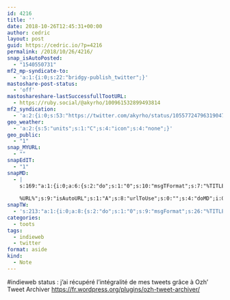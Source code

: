```yaml
---
id: 4216
title: ''
date: 2018-10-26T12:45:31+00:00
author: cedric
layout: post
guid: https://cedric.io/?p=4216
permalink: /2018/10/26/4216/
snap_isAutoPosted:
  - "1540550731"
mf2_mp-syndicate-to:
  - 'a:1:{i:0;s:22:"bridgy-publish_twitter";}'
mastoshare-post-status:
  - 'off'
mastoshareshare-lastSuccessfullTootURL:
  - https://ruby.social/@akyrho/100961532899493814
mf2_syndication:
  - 'a:2:{i:0;s:53:"https://twitter.com/akyrho/status/1055772479631904768";i:1;s:46:"https://ruby.social/@akyrho/100961532899493814";}'
geo_weather:
  - 'a:2:{s:5:"units";s:1:"C";s:4:"icon";s:4:"none";}'
geo_public:
  - "1"
snap_MYURL:
  - ""
snapEdIT:
  - "1"
snapMD:
  - |
    s:169:"a:1:{i:0;a:6:{s:2:"do";s:1:"0";s:10:"msgTFormat";s:7:"%TITLE%";s:9:"msgFormat";s:19:"%FULLTEXT%
    
    %URL%";s:9:"isAutoURL";s:1:"A";s:8:"urlToUse";s:0:"";s:4:"doMD";i:0;}}";
snapTW:
  - 's:213:"a:1:{i:0;a:8:{s:2:"do";s:1:"0";s:9:"msgFormat";s:26:"%TITLE%. %EXCERPT% - %URL%";s:8:"attchImg";s:1:"1";s:9:"isAutoImg";s:1:"A";s:8:"imgToUse";s:0:"";s:9:"isAutoURL";s:1:"A";s:8:"urlToUse";s:0:"";s:4:"doTW";i:0;}}";'
categories:
  - toots
tags:
  - indieweb
  - twitter
format: aside
kind:
  - Note
---
```

#indieweb status : j&rsquo;ai récupéré l&rsquo;intégralité de mes tweets grâce à Ozh&rsquo; Tweet Archiver <https://fr.wordpress.org/plugins/ozh-tweet-archiver/>